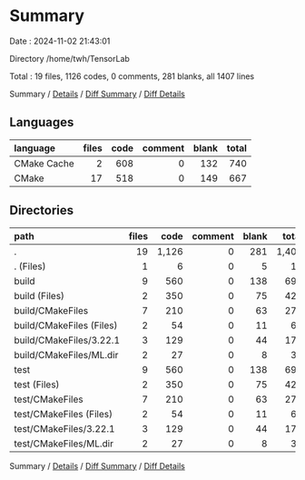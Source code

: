 # Summary

Date : 2024-11-02 21:43:01

Directory /home/twh/TensorLab

Total : 19 files,  1126 codes, 0 comments, 281 blanks, all 1407 lines

Summary / [Details](details.md) / [Diff Summary](diff.md) / [Diff Details](diff-details.md)

## Languages
| language | files | code | comment | blank | total |
| :--- | ---: | ---: | ---: | ---: | ---: |
| CMake Cache | 2 | 608 | 0 | 132 | 740 |
| CMake | 17 | 518 | 0 | 149 | 667 |

## Directories
| path | files | code | comment | blank | total |
| :--- | ---: | ---: | ---: | ---: | ---: |
| . | 19 | 1,126 | 0 | 281 | 1,407 |
| . (Files) | 1 | 6 | 0 | 5 | 11 |
| build | 9 | 560 | 0 | 138 | 698 |
| build (Files) | 2 | 350 | 0 | 75 | 425 |
| build/CMakeFiles | 7 | 210 | 0 | 63 | 273 |
| build/CMakeFiles (Files) | 2 | 54 | 0 | 11 | 65 |
| build/CMakeFiles/3.22.1 | 3 | 129 | 0 | 44 | 173 |
| build/CMakeFiles/ML.dir | 2 | 27 | 0 | 8 | 35 |
| test | 9 | 560 | 0 | 138 | 698 |
| test (Files) | 2 | 350 | 0 | 75 | 425 |
| test/CMakeFiles | 7 | 210 | 0 | 63 | 273 |
| test/CMakeFiles (Files) | 2 | 54 | 0 | 11 | 65 |
| test/CMakeFiles/3.22.1 | 3 | 129 | 0 | 44 | 173 |
| test/CMakeFiles/ML.dir | 2 | 27 | 0 | 8 | 35 |

Summary / [Details](details.md) / [Diff Summary](diff.md) / [Diff Details](diff-details.md)